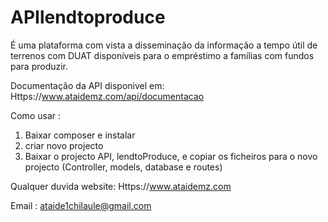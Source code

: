 # APIlendtoproduce

É uma plataforma com vista a disseminação da informação a tempo útil de terrenos com DUAT disponíveis para o empréstimo a famílias com fundos para produzir. 

Documentação da API disponivel em: Https://www.ataidemz.com/api/documentacao 

Como usar :

 1. Baixar composer e instalar
 2. criar novo projecto
 3. Baixar o projecto API, lendtoProduce, e copiar os ficheiros para o novo projecto (Controller, models, database e routes) 
 
 Qualquer duvida 
 website: Https://www.ataidemz.com
 
 Email : ataide1chilaule@gmail.com
 
 
 
